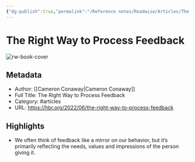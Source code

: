 ```yaml
---
{"dg-publish":true,"permalink":"/Reference notes/Readwise/Articles/The Right Way to Process Feedback/"}
---
```


# The Right Way to Process Feedback

![rw-book-cover](https://readwise-assets.s3.amazonaws.com/static/images/article1.be68295a7e40.png)

## Metadata
- Author: [[Cameron Conaway\|Cameron Conaway]]
- Full Title: The Right Way to Process Feedback
- Category: #articles
- URL: https://hbr.org/2022/06/the-right-way-to-process-feedback

## Highlights
- We often think of feedback like a mirror on our behavior, but it’s primarily reflecting the needs, values and impressions of the person giving it.
